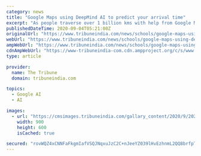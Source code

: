 ```yaml
---
category: news
title: "Google Maps using DeepMind AI to predict your arrival time"
excerpt: "As people traverse over 1 billion kms with help from Google Maps in more than 220 countries, the company is using artificial intelligence (AI) machine learning (ML) models to predict whether the traffic along your route is heavy or light,"
publishedDateTime: 2020-09-04T05:21:00Z
originalUrl: "https://www.tribuneindia.com/news/schools/google-maps-using-deepmind-ai-to-predict-your-arrival-time-136247"
webUrl: "https://www.tribuneindia.com/news/schools/google-maps-using-deepmind-ai-to-predict-your-arrival-time-136247"
ampWebUrl: "https://www.tribuneindia.com/news/schools/google-maps-using-deepmind-ai-to-predict-your-arrival-time-136247"
cdnAmpWebUrl: "https://www-tribuneindia-com.cdn.ampproject.org/c/s/www.tribuneindia.com/news/schools/google-maps-using-deepmind-ai-to-predict-your-arrival-time-136247"
type: article

provider:
  name: The Tribune
  domain: tribuneindia.com

topics:
  - Google AI
  - AI

images:
  - url: "https://cmsimages.tribuneindia.com/gallary_content/2020/9/2020_9$largeimg_1012661407.jpg"
    width: 900
    height: 600
    isCached: true

secured: "rovWQZ4xCNNFaFkgmIafVSQJNqxuJzC2C+nJeeYZ039lHvEzhnmL2QQ8brfpTE65DXSRSSe35T3HApHCiWL2G36CbSvYSTeqx8VkzmMegGfY3ssybbNAlYgwE4e7LxFAwog58zPbMMSejDam8eWgiSFC1iqe4VICFwPx9/TFOdZ5ZM94BVhYvcfdXqsjMxSthRiEnwjo7kvttm9VUEA8zFpBtrLj9/mXr4OLpqFtv97FTcdGImbKVq/ocVX+d43UzYKSeXBhfpMYhRT1mFchGqH1SQOE8roqPNt03k5mwoFbqY+0eu8j7rMk0rbb93eJAWClzmZAEkZC3R+dfUORSdxj4lyUKY/gRVaId0hghCs=;dZtLu7pl1fIrC7ojuoJf9g=="
---
```


